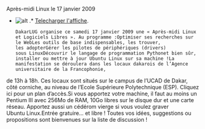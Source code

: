 
 Après-midi Linux le 17 janvier 2009
* ![alt](https://raw.github.com/Dakarlug/site-datas/master/datas/apremlinux.png "") .*  [Telecharger l'affiche](https://raw.github.com/Dakarlug/site-datas/master/datas/apremlinux.pdf "").
    
      DakarLUG organise ce samedi 17 janvier 2009 une « Après-midi Linux et Logiciels Libres ». Au programme :Optimiser ses recherches sur le WebLes outils de base indispensables, les trouver, les adopterGérer les pilotes de périphériques (drivers) sous LinuxDécouvrir le langage de programmation Pythonet bien sûr, installer ou mettre à jour Ubuntu Linux sur sa machine !La manifestation se déroulera dans les locaux dakarois de l’Agence universitaire de la Francophonie,
de 13h à 18h. Ces locaux sont situés sur le campus de l’UCAD de Dakar,
côté corniche, au niveau de l’Ecole Supérieure Polytechnique (ESP). Cliquez ici pour un plan d’accès.Si vous apportez votre machine, il faut au moins un Pentium III avec
256Mo de RAM, 10Go libres sur le disque dur et une carte réseau.
Apportez aussi un cédérom vierge si vous voulez graver Ubuntu Linux.Entrée gratuire… et libre ! Toutes vos idées, suggestions ou propositions sont bienvenues sur la liste de discussion !
    
    
    



    



    



    



    



    



 
    
     